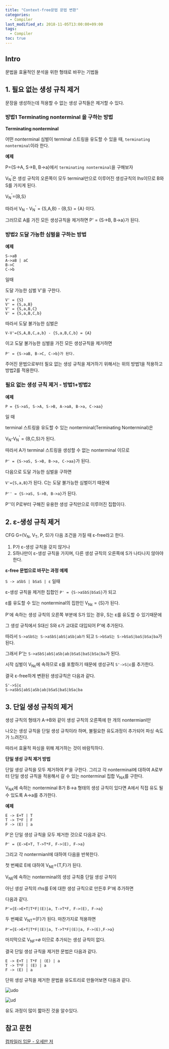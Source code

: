 ```yaml
---
title: "Context-free문법 문법 변환"
categories: 
  - Compiler
last_modified_at: 2018-11-05T13:00:00+09:00
tags: 
  - Compiler 
toc: true
---
```


## Intro

문법을 효율적인 분석을 위한 형태로 바꾸는 기법들


## 1. 필요 없는 생성 규칙 제거



문장을 생성하는데 적용할 수 없는 생성 규칙들은 제거할 수 있다.


### 방법1 Terminating nonterminal 을 구하는 방법


**Terminating nonterminal**

어떤 nonterminal 심벌이 terminal 스트링을 유도할 수 있을 때,
``terminating nonterminal``이라 한다.



**예제**

P={S->A, S->B, B->a}에서 ``terminating nonterminal``을 구해보자

V<sub>N</sub><sup>'</sup>은 생성 규칙의 오른쪽이 모두 terminal만으로 이루어진
생성규칙의 lhs이므로 B와 S를 가지게 된다.

V<sub>N</sub><sup>'</sup>={B,S}

따라서 V<sub>N</sub> - V<sub>N</sub><sup>'</sup> = {S,A,B} - {B,S} = {A} 이다. 

그러므로 A를 가진 모든 생성규칙을 제거하면 P' = {S->B, B->a}가 된다.





### 방법2 도달 가능한 심벌을 구하는 방법



**예제**
```
S->aB
A->aB | aC
B->C
C->b
```
일때 

도달 가능한 심벌 V'을 구한다.
```
V' = {S}
V' = {S,a,B}
V' = {S,a,B,C}
V' = {S,a,B,C,b}
```

따라서 도달 불가능한 심벌은

```
V-V'={S,A,B,C,a,b} - {S,a,B,C,b} = {A}
```

이고 도달 불가능한 심벌을 가진 모든 생성규칙을 제거하면

```
P' = {S->aB, B->C, C->b}가 된다.
```


주어진 문법으로부터 필요 없는 생성 규칙을 제거하기 위해서는 위의 방법1을 적용하고 방법2를 적용한다.


### 필요 없는 생성 규칙 제거 - 방법1+방법2



**예제**
```
P = {S->aS, S->A, S->B, A->aA, B->a, C->aa}
```
일 때 

terminal 스트링을 유도할 수 있는 nonterminal(Terminating Nonterminal)은

V<sub>N</sub>-V<sub>N</sub><sup>'</sup> = {B,C,S}가 된다.

따라서 A가 terminal 스트링을 생성할 수 없는 nonterminal 이므로

```P' = {S->aS, S->B, B->a, C->aa}```가 된다. 

다음으로 도달 가능한 심벌을 구하면

```V'={S,a,B}```가 된다. C는 도달 불가능한 심벌이기 때문에

```P'' = {S->aS, S->B, B->a}```가 된다.

P''이 P로부터 구해진 유용한 생성 규칙만으로 이루어진 집합이다.






## 2. ε-생성 규칙 제거

CFG G=(V<sub>N</sub>, V<sub>T</sub>, P, S)가 다음 조건을 가질 때 ε-free라고 한다.

1.  P가 ε-생성 규칙을 갖지 않거나
2.  S하나만이 ε-생성 규칙을 가지며, 다른 생성 규칙의 오른쪽에 S가 나타나지 않아야 한다.



**ε-free 문법으로 바꾸는 과정 예제**

```S -> aSbS | bSaS | ε``` 일때

ε-생성 규칙을 제거한 집합인 ```P' = {S->aSbS|bSaS}```가 되고

ε를 유도할 수 있는 nonterminal의 집한인 V<sub>Nε</sub> = {S}가 된다.

P'에 속하는 생성 규칙의 오른쪽 부분에 S가 있는 경우, S는 ε를 유도할 수 있기때문에

그 생성 규칙에서 S대신 S와 ε가 교대로 대입되어 P'에 추가된다.

따라서 ```S->aSbS는 S->aSbS|abS|aSb|ab가``` 되고 ```S->bSaS는 S->bSaS|baS|bSa|ba```가 된다.

그래서 P'는 ```S->aSbS|abS|aSb|ab|bSaS|baS|bSa|ba```가 된다. 

시작 심벌이 V<sub>Nε</sub>에 속하므로 ε를 포함하기 때문에 생성규칙 ```S'->S|ε```를 추가한다.

결국 ε-free하게 변환된 생성규칙은 다음과 같다.
```
S'->S|ε
S->aSbS|abS|aSb|ab|bSaS|baS|bSa|ba
```





## 3. 단일 생성 규칙의 제거

생성 규칙의 형태가 A->B와 같이 생성 규칙의 오른쪽에 한 개의 nontermianl만

나오는 생성 규칙을 단일 생성 규칙이라 하며, 불필요한 유도과정이 추가되어 파싱 속도가 느려진다.

따라서 효율적 파싱을 위해 제거하는 것이 바람직하다.



**단일 생성 규칙 제거 방법**

단일 생성 규칙을 모두 제거하여 P'을 구한다. 그리고 각 nonterminal에 대하여
A로부터 단일 생성 규칙을 적용해서 갈 수 있는 nonterminal 집합 V<sub>NA</sub>를 구한다.

V<sub>NA</sub>에 속하는 nonterminal B가 B->a 형태의 생성 규칙이 있다면
A에서 직접 유도 될 수 있도록 A->a를 추가한다.




**예제**
```
E -> E+T | T
T -> T*F | F
F -> (E) | a
```
P'은 단일 생성 규칙을 모두 제거한 것으로 다음과 같다.

```P' = {E->E+T, T->T*F, F->(E), F->a}```

그리고 각 nontermianl에 대하여 다음을 반복한다.

첫 번째로 E에 대하여 V<sub>NE</sub>={T,F}가 된다.

V<sub>NE</sub>에 속하는 nonterminal의 생성 규칙중 단일 생성 규칙이 

아닌 생성 규칙의 rhs를 E에 대한 생성 규칙으로 만든후 P'에 추가하면

다음과 같다.

```P'={E->E+T|T*F|(E)|a, T->T*F, F->(E), F->a}```

두 번째로 V<sub>NT</sub>={F}가 된다. 마찬가지로 적용하면

```P'={E->E+T|T*F|(E)|a, T->T*F|(E)|a, F->(E),F->a}```

마지막으로 V<sub>NF</sub>=ø 이므로 추가되는 생성 규칙이 없다.

결국 단일 생성 규칙을 제거한 문법은 다음과 같다.
```
E -> E+T | T*F | (E) | a
T -> T*F | (E) | a
F -> (E) | a
```




단위 생성 규칙을 제거한 문법을 유도트리로 만들어보면 다음과 같다.


![udo](https://github.com/lesslate/lesslate.github.io/blob/master/assets/img/compiler/contextfree/udo1.png?raw=true)


![ud](https://github.com/lesslate/lesslate.github.io/blob/master/assets/img/compiler/contextfree/udo.png?raw=true)


유도 과정이 많이 짧아진 것을 알수있다.


## 참고 문헌

[컴파일러 입문 - 오세만 저](https://book.naver.com/bookdb/book_detail.nhn?bid=6324381)
